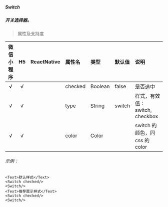 ##### Switch
##### 开关选择器。

> 属性及支持度

| 微信小程序 | H5 | ReactNative| 属性名 | 类型 | 默认值 | 说明 |
| :-: | :-: | :-: | :- | :- | :- | :- |
| √ | √ |  | checked | Boolean | false  | 是否选中  |
| √ | √ |  | type    | String  | switch | 样式，有效值：switch, checkbox |
| √ | √ |  | color   | Color   |        | switch 的颜色，同 css 的 color |

###### 示例：
```
<Text>默认样式</Text>
<Switch checked/>
<Switch/>
<Text>推荐展示样式</Text>
<Switch checked/>
<Switch/>
```